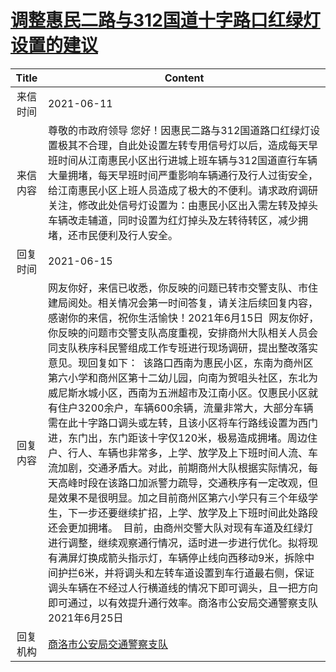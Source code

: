 # <a href="http://www.shangluo.gov.cn/zmhd/ldxxxx.jsp?urltype=leadermail.LeaderMailContentUrl&wbtreeid=1112&leadermailid=7365">调整惠民二路与312国道十字路口红绿灯设置的建议</a>
|Title|Content|
|:---:|---|
|来信时间|2021-06-11|
|来信内容|尊敬的市政府领导 您好！因惠民二路与312国道路口红绿灯设置极其不合理，自此处设置左转专用信号灯以后，造成每天早班时间从江南惠民小区出行进城上班车辆与312国道直行车辆大量拥堵，每天早班时间严重影响车辆通行及行人过街安全，给江南惠民小区上班人员造成了极大的不便利。请求政府调研关注，修改此处信号灯设置为：由惠民小区出入需左转及掉头车辆改走辅道，同时设置为红灯掉头及左转待转区，减少拥堵，还市民便利及行人安全。|
|回复时间|2021-06-15|
|回复内容|网友你好，来信已收悉，你反映的问题已转市交警支队、市住建局阅处。相关情况会第一时间答复，请关注后续回复内容，感谢你的来信，祝你生活愉快！2021年6月15日  网友你好，你反映的问题市交警支队高度重视，安排商州大队相关人员会同支队秩序科民警组成工作专班进行现场调研，提出整改落实意见。现回复如下：  该路口西南为惠民小区，东南为商州区第六小学和商州区第十二幼儿园，向南为贺咀头社区，东北为威尼斯水城小区，西南为五洲超市及江南小区。仅惠民小区就有住户3200余户，车辆600余辆，流量非常大，大部分车辆需在此十字路口调头或左转，且该小区将车行路线设置为西门进，东门出，东门距该十字仅120米，极易造成拥堵。周边住户、行人、车辆也非常多，上学、放学及上下班时间人流、车流加剧，交通矛盾大。对此，前期商州大队根据实际情况，每天高峰时段在该路口加派警力疏导，交通秩序有一定改观，但是效果不是很明显。加之目前商州区第六小学只有三个年级学生，下一步还要继续扩招，上学、放学及上下班时间此处路段还会更加拥堵。  目前，由商州交警大队对现有车道及红绿灯进行调整，继续观察通行情况，适时进一步进行优化。拟将现有满屏灯换成箭头指示灯，车辆停止线向西移动9米，拆除中间护拦6米，并将调头和左转车道设置到车行道最右侧，保证调头车辆在不经过人行横道线的情况下即可调头，且一把方向即可通过，以有效提升通行效率。商洛市公安局交通警察支队2021年6月25日|
|回复机构|<a href="../../categories/agencies/商洛市公安局交通警察支队.md">商洛市公安局交通警察支队</a>|
